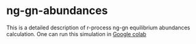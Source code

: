 # ng-gn-abundances
This is a detailed description of r-process ng-gn equilibrium abundances calculation. One can run this simulation in [Google colab](https://colab.research.google.com/drive/1csQ2-oSmTEoqS62X8BxfTV4_DV5c45G8)

